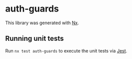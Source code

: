 # auth-guards

This library was generated with [Nx](https://nx.dev).

## Running unit tests

Run `nx test auth-guards` to execute the unit tests via [Jest](https://jestjs.io).

